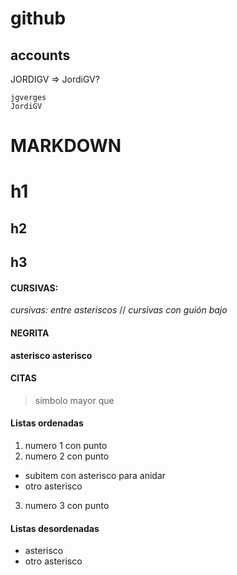 # github

## accounts
JORDIGV => JordiGV?
~~~
jgverges
JordiGV
~~~


# MARKDOWN

# h1
## h2
## h3

#### CURSIVAS: 
*cursivas: entre asteriscos* //
_cursivas con guión bajo_

#### NEGRITA
**asterisco asterisco**

#### CITAS
> símbolo mayor que

#### Listas ordenadas
1. numero 1 con punto
2. numero 2 con punto 
  * subitem con asterisco para anidar
  * otro asterisco
3. numero 3 con punto

#### Listas desordenadas
* asterisco
* otro asterisco
